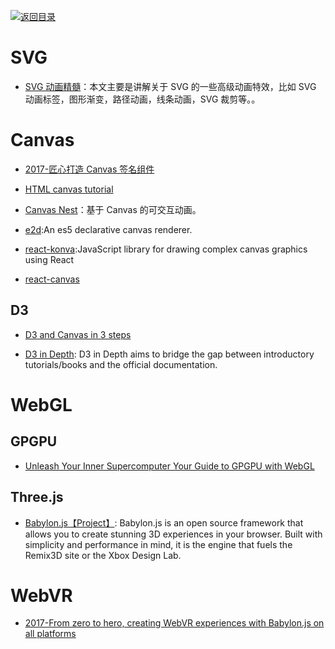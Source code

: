 [![返回目录](https://parg.co/UGo)](https://parg.co/b4z) 






# SVG

- [SVG 动画精髓](https://parg.co/bNB)：本文主要是讲解关于 SVG 的一些高级动画特效，比如 SVG 动画标签，图形渐变，路径动画，线条动画，SVG 裁剪等。。


# Canvas

- [2017-匠心打造 Canvas 签名组件](http://louiszhai.github.io/2017/07/07/canvas-draw/)

- [HTML canvas tutorial](https://skilled.co/html-canvas/)
 

- [Canvas Nest](http://git.hust.cc/canvas-nest.js/)：基于 Canvas 的可交互动画。


- [e2d](https://github.com/jtenner/e2d):An es5 declarative canvas renderer.

- [react-konva](https://github.com/lavrton/react-konva):JavaScript library for drawing complex canvas graphics using React

- [react-canvas](https://github.com/Flipboard/react-canvas)


## D3


- [D3 and Canvas in 3 steps](https://medium.freecodecamp.com/d3-and-canvas-in-3-steps-8505c8b27444#.c34qehc0y)


- [D3 in Depth](http://d3indepth.com/introduction/): D3 in Depth aims to bridge the gap between introductory tutorials/books and the official documentation.


# WebGL


## GPGPU

- [Unleash Your Inner Supercomputer Your Guide to GPGPU with WebGL](http://www.vizitsolutions.com/portfolio/webgl/gpgpu/index.html)



## Three.js

- [Babylon.js【Project】](https://parg.co/b1C): Babylon.js is an open source framework that allows you to create stunning 3D experiences in your browser. Built with simplicity and performance in mind, it is the engine that fuels the Remix3D site or the Xbox Design Lab.


# WebVR

- [2017-From zero to hero, creating WebVR experiences with Babylon.js on all platforms](https://parg.co/b1i)
